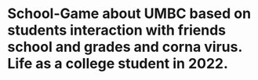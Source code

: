 # School-Game about UMBC based on students interaction with friends school and grades and corna virus. Life as a college student in 2022. 
